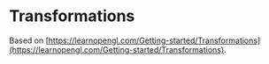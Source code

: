 # Transformations

Based on [https://learnopengl.com/Getting-started/Transformations](https://learnopengl.com/Getting-started/Transformations).
